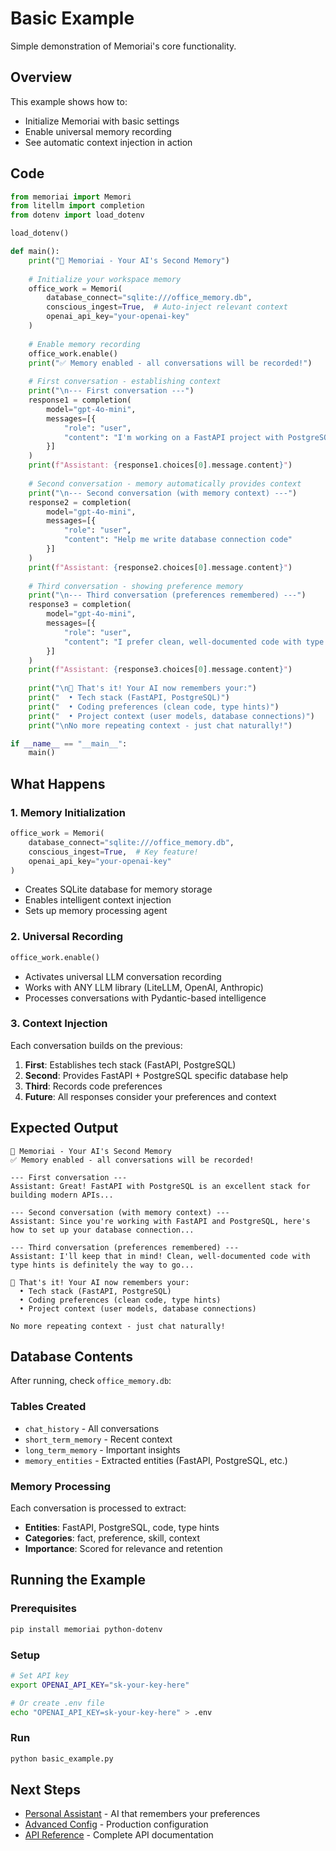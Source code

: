 # Basic Example

Simple demonstration of Memoriai's core functionality.

## Overview

This example shows how to:
- Initialize Memoriai with basic settings
- Enable universal memory recording
- See automatic context injection in action

## Code

```python title="basic_example.py"
from memoriai import Memori
from litellm import completion
from dotenv import load_dotenv

load_dotenv()

def main():
    print("🧠 Memoriai - Your AI's Second Memory")
    
    # Initialize your workspace memory
    office_work = Memori(
        database_connect="sqlite:///office_memory.db",
        conscious_ingest=True,  # Auto-inject relevant context
        openai_api_key="your-openai-key"
    )
    
    # Enable memory recording
    office_work.enable()
    print("✅ Memory enabled - all conversations will be recorded!")
    
    # First conversation - establishing context
    print("\n--- First conversation ---")
    response1 = completion(
        model="gpt-4o-mini",
        messages=[{
            "role": "user", 
            "content": "I'm working on a FastAPI project with PostgreSQL database"
        }]
    )
    print(f"Assistant: {response1.choices[0].message.content}")
    
    # Second conversation - memory automatically provides context
    print("\n--- Second conversation (with memory context) ---")
    response2 = completion(
        model="gpt-4o-mini",
        messages=[{
            "role": "user",
            "content": "Help me write database connection code"
        }]
    )
    print(f"Assistant: {response2.choices[0].message.content}")
    
    # Third conversation - showing preference memory
    print("\n--- Third conversation (preferences remembered) ---")
    response3 = completion(
        model="gpt-4o-mini",
        messages=[{
            "role": "user",
            "content": "I prefer clean, well-documented code with type hints"
        }]
    )
    print(f"Assistant: {response3.choices[0].message.content}")
    
    print("\n🎉 That's it! Your AI now remembers your:")
    print("  • Tech stack (FastAPI, PostgreSQL)")  
    print("  • Coding preferences (clean code, type hints)")
    print("  • Project context (user models, database connections)")
    print("\nNo more repeating context - just chat naturally!")

if __name__ == "__main__":
    main()
```

## What Happens

### 1. Memory Initialization
```python
office_work = Memori(
    database_connect="sqlite:///office_memory.db",
    conscious_ingest=True,  # Key feature!
    openai_api_key="your-openai-key"
)
```

- Creates SQLite database for memory storage
- Enables intelligent context injection
- Sets up memory processing agent

### 2. Universal Recording
```python
office_work.enable()
```

- Activates universal LLM conversation recording
- Works with ANY LLM library (LiteLLM, OpenAI, Anthropic)
- Processes conversations with Pydantic-based intelligence

### 3. Context Injection
Each conversation builds on the previous:

1. **First**: Establishes tech stack (FastAPI, PostgreSQL)
2. **Second**: Provides FastAPI + PostgreSQL specific database help  
3. **Third**: Records code preferences
4. **Future**: All responses consider your preferences and context

## Expected Output

```
🧠 Memoriai - Your AI's Second Memory
✅ Memory enabled - all conversations will be recorded!

--- First conversation ---
Assistant: Great! FastAPI with PostgreSQL is an excellent stack for building modern APIs...

--- Second conversation (with memory context) ---  
Assistant: Since you're working with FastAPI and PostgreSQL, here's how to set up your database connection...

--- Third conversation (preferences remembered) ---
Assistant: I'll keep that in mind! Clean, well-documented code with type hints is definitely the way to go...

🎉 That's it! Your AI now remembers your:
  • Tech stack (FastAPI, PostgreSQL)
  • Coding preferences (clean code, type hints)  
  • Project context (user models, database connections)

No more repeating context - just chat naturally!
```

## Database Contents

After running, check `office_memory.db`:

### Tables Created
- `chat_history` - All conversations
- `short_term_memory` - Recent context  
- `long_term_memory` - Important insights
- `memory_entities` - Extracted entities (FastAPI, PostgreSQL, etc.)

### Memory Processing
Each conversation is processed to extract:
- **Entities**: FastAPI, PostgreSQL, code, type hints
- **Categories**: fact, preference, skill, context
- **Importance**: Scored for relevance and retention

## Running the Example

### Prerequisites
```bash
pip install memoriai python-dotenv
```

### Setup
```bash
# Set API key
export OPENAI_API_KEY="sk-your-key-here"

# Or create .env file
echo "OPENAI_API_KEY=sk-your-key-here" > .env
```

### Run
```bash
python basic_example.py
```

## Next Steps

- [Personal Assistant](personal-assistant.md) - AI that remembers your preferences
- [Advanced Config](advanced-config.md) - Production configuration
- [API Reference](../api/core.md) - Complete API documentation